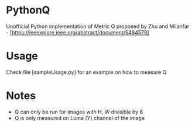 # PythonQ

Unofficial Python implementation of Metric Q proposed by Zhu and Milanfar - [https://ieeexplore.ieee.org/abstract/document/5484579]

# Usage
Check file [sampleUsage.py] for an example on how to measure Q

# Notes
- Q can only be run for images with H, W divisible by 8
- Q is only measured on Luma (Y) channel of the image
